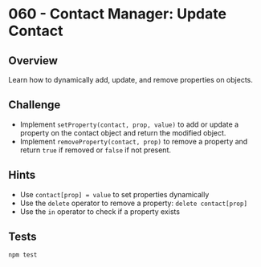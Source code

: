 # 060 - Contact Manager: Update Contact

## Overview

Learn how to dynamically add, update, and remove properties on objects.

## Challenge

- Implement `setProperty(contact, prop, value)` to add or update a property on the contact object and return the modified object.
- Implement `removeProperty(contact, prop)` to remove a property and return `true` if removed or `false` if not present.

## Hints

- Use `contact[prop] = value` to set properties dynamically
- Use the `delete` operator to remove a property: `delete contact[prop]`
- Use the `in` operator to check if a property exists

## Tests

```bash
npm test
```
